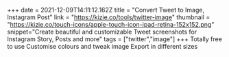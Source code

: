 +++
date = 2021-12-09T14:11:12.162Z
title = "Convert Tweet to Image, Instagram Post"
link = "https://kizie.co/tools/twitter-image"
thumbnail = "https://kizie.co/touch-icons/apple-touch-icon-ipad-retina-152x152.png"
snippet="Create beautiful and customizable Tweet screenshots for Instagram Story, Posts and more"
tags = ["twitter","image"]
+++
Totally free to use
Customise colours and tweak image
Export in different sizes
